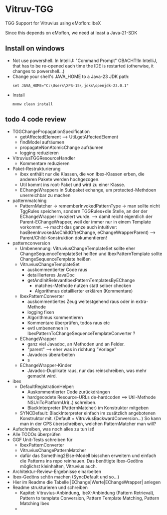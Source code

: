 # Vitruv-TGG
TGG Support for Vitruvius using eMoflon::IbeX

Since this depends on eMoflon, we need at least a Java-21-SDK

## Install on windows

* Not use powershell. In IntelliJ: "Command Prompt"
  OBACHT!In IntelliJ, that has to be re-opened each time the IDE is restarted (otherwise, it changes to powershell...)
* Change your shell's JAVA_HOME to a Java-23 JDK path:
    ```
    set JAVA_HOME="C:\Users\XPS-15\.jdks\openjdk-23.0.1"
    ```
* Install
    ```
    mvnw clean install
    ```
## todo 4 code review
* TGGChangePropagationSpecification
  * getAffectedElement --> Util.getAffectedElement
  * findModel aufräumen
  * propagateNonAtomicChange aufräumen
  * logging reduzieren
* VitruviusTGGResourceHandler
  * Kommentare reduzieren
* Paket-Restrukturierung
  * ibex enthält nur die Klassen, die von Ibex-Klassen erben, die anderen Pakete werden hochgezogen.
  * Util kommt ins root-Paket und wird zu einer Klasse.
  * EChangeWrappers in Subpaket echange, um protected-Methdoen unerreichbar zu machen
* patternmatching
  * PatternMatcher -> rememberInvokedPatternType -> man sollte nicht TggRules speichern, sondern TGGRules+die Stelle, an der der EChangeWrapper invoziert wurde. --> damit reicht eigentlich der Parent-EChangeWrapper, weil der immer nur in einem Template vorkommt.
    --> macht das ganze auch intuitiver: hasBeenInvokedAsChildOf(eChange, eChangeWrapperParent)
    --> Parent/Child-Konstruktion dokumentieren!
* patternconversion
  * Umbenennung: VitruviusChangeTemplateSet sollte eher ChangeSequenceTemplateSet heißen und IbexPatternTemplate sollte ChangeSequenceTemplate heißen
  * VitruviusChangeTemplateSet
    * auskommentierter Code raus
    * detaillierteres JavaDoc
    * getAndInitRelevantIbexPatternTemplatesByEChange
      * matches-Methode nutzen statt selber checken
      * Algorithmus detaillierter erklären (Kommentare)
  * IbexPatternConverter
    * auskommentiertes Zeug weitestgehend raus oder in extra-Methode
    * logging fixen
    * Algorithmus kommentieren
    * Kommentare überprüfen, todos raus etc
    * evtl umbenennen in IbexPatternToChangeSequenceTemplateConverter ?
  * EChangeWrapper
    * ganz viel Javadoc, an Methoden und an Felder.
    * "parent" --> eher was in richtung "Vorlage"
    * Javadocs überarbeiten
    * s
  * EChangeWrapper-Kinder
    * Javadoc-Duplikate raus, nur das reinschreiben, was mehr gemacht wird.
* ibex
  * DefaultRegistrationHelper:
    * Auskommentierter Code zurückdrängen
    * hardgecodete Resource-URLs de-hardcoden ==> Util-Methode NSUriToPlatformUri(..) schreiben.
    * BlackInterpreter (PatternMatcher) im Konstruktor mitgeben
  * SYNCDefault: BlackInterpreter einfach im zusätzlich angebotenen Konstruktor mit. (Default = VitruviusBackwardConversion...) So kann man in der CPS überschreiben, welchen PatternMatcher man will? 
* Aufschreiben, was noch alles zu tun ist!
* Alle TODOs überprüfen
* GGF Unit-Tests schreiben für
  * IbexPatternConverter
  * VitruviusChangePatternMatcher
  * dafür das Something2Else-Modell bisschen erweitern und einfach die Patterns ins repo reinhauen. Das benötigte Ibex-Gedöns möglichst kleinhalten, Vitruvius auch.
* Architektur-Review-Ergebnisse einarbeiten
* Ibex-Gedöns schön machen (SyncDefault und so...)
* Hier im Readme die Tabelle |EChange|Werte|EChangeWrapper| anlegen
* Readme strukturieren und schreiben
  * Kapitel: Vitruvius-Anbindung, IbeX-Anbindung (Pattern Retrieval), Pattern to template Conversion, Pattern Template Matching, Pattern Matching Ibex
  * 
